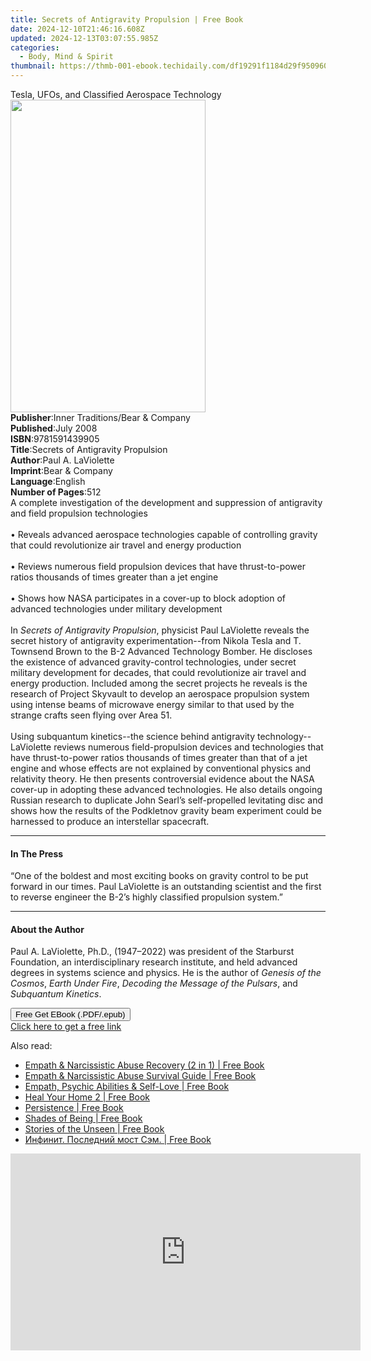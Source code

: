 ```yaml
---
title: Secrets of Antigravity Propulsion | Free Book
date: 2024-12-10T21:46:16.608Z
updated: 2024-12-13T03:07:55.985Z
categories:
  - Body, Mind & Spirit
thumbnail: https://thmb-001-ebook.techidaily.com/df19291f1184d29f950960af3a566fea30c3d433e457ee7698d9b0068ffdea7e.jpg
---
```

<main id="book-container">
  <div class="flex flex-col">
    <div class="book-brief flex-1 py-6 px-4 sm:p-6 md:py-10 md:px-8">
      <!-- brief-->
      <div class="book-brief-main">
        Tesla, UFOs, and Classified Aerospace Technology
      </div>
    </div>
    <div
      class="book-meta-info flex-1 grid gap-4 col-start-1 col-end-3 row-start-1 sm:mb-6 sm:grid-cols-4 lg:gap-6 lg:col-start-2 lg:row-end-6 lg:row-span-6 lg:mb-0"
    >
      <div
        class="book-meta-info-left place-content-center mt-4 p-4 text-sm leading-6 col-start-2 col-span-2 dark:text-slate-400"
      >
        <img
          class="w-full h-500 object-cover rounded-lg sm:h-255 sm:col-span-2 lg:col-span-full"
          src="https://img-001-ebook.techidaily.com/7d7e8b0145ab8ec0d9f6ee676ce39e2c0cf116a9f393d4e9e852eaa98d1de15d.jpg"
          alt=""
          width="312"
          height="500"
        />
      </div>
      <div
        class="book-meta-info-right mt-2 col-start-1 row-start-2 col-span-3 self-center"
      >
        <!-- meta data  -->
        <div class="flex flex-col px-4 md:px-8">
          <div class="flex-1">
            <strong>Publisher</strong>:<span class="px-2"
              >Inner Traditions/Bear &amp; Company</span
            >
          </div>
          <div class="flex-1">
            <strong>Published</strong>:<span class="px-2">July 2008</span>
          </div>
          <div class="flex-1">
            <strong>ISBN</strong>:<span class="px-2">9781591439905</span>
          </div>
          <div class="flex-1">
            <strong>Title</strong>:<span class="px-2"
              >Secrets of Antigravity Propulsion</span
            >
          </div>
          <div class="flex-1">
            <strong>Author</strong>:<span class="px-2">Paul A. LaViolette</span>
          </div>
          <div class="flex-1">
            <strong>Imprint</strong>:<span class="px-2"
              >Bear &amp; Company</span
            >
          </div>
          <div class="flex-1">
            <strong>Language</strong>:<span class="px-2">English</span>
          </div>
          <div class="flex-1">
            <strong>Number of Pages</strong>:<span class="px-2">512</span>
          </div>
        </div>
      </div>
    </div>
    <div class="book-description flex-1 py-6 px-4 sm:p-6 md:py-10 md:px-8">
      <div class="book-description-main">
        <div accordion-content="" id="description">
          A complete investigation of the development and suppression of
          antigravity and field propulsion technologies <br /><br />• Reveals
          advanced aerospace technologies capable of controlling gravity that
          could revolutionize air travel and energy production <br /><br />•
          Reviews numerous field propulsion devices that have thrust-to-power
          ratios thousands of times greater than a jet engine <br /><br />•
          Shows how NASA participates in a cover-up to block adoption of
          advanced technologies under military development <br /><br />In
          <i>Secrets of Antigravity Propulsion</i>, physicist Paul LaViolette
          reveals the secret history of antigravity experimentation--from Nikola
          Tesla and T. Townsend Brown to the B-2 Advanced Technology Bomber. He
          discloses the existence of advanced gravity-control technologies,
          under secret military development for decades, that could
          revolutionize air travel and energy production. Included among the
          secret projects he reveals is the research of Project Skyvault to
          develop an aerospace propulsion system using intense beams of
          microwave energy similar to that used by the strange crafts seen
          flying over Area 51.<br /><br />Using subquantum kinetics--the science
          behind antigravity technology--LaViolette reviews numerous
          field-propulsion devices and technologies that have thrust-to-power
          ratios thousands of times greater than that of a jet engine and whose
          effects are not explained by conventional physics and relativity
          theory. He then presents controversial evidence about the NASA
          cover-up in adopting these advanced technologies. He also details
          ongoing Russian research to duplicate John Searl’s self-propelled
          levitating disc and shows how the results of the Podkletnov gravity
          beam experiment could be harnessed to produce an interstellar
          spacecraft.
        </div>
        <div class="accordion-fader"></div>
      </div>
    </div>
    <div class="book-excerpts flex-1 py-6 px-4 sm:p-6 md:py-10 md:px-8">
      <!-- excerpts-->
      <div class="book-excerpts-main">
        <hr />
        <h4 class="placeholder placeholder-heading">
          <span>In The Press</span>
        </h4>
        <p>
          “One of the boldest and most exciting books on gravity control to be
          put forward in our times. Paul LaViolette is an outstanding scientist
          and the first to reverse engineer the B-2’s highly classified
          propulsion system.”
        </p>
      </div>
    </div>
    <div class="book-about-author flex-1 py-6 px-4 sm:p-6 md:py-10 md:px-8">
      <!-- about author-->
      <div class="book-main-author-main">
        <hr />
        <h4 class="placeholder placeholder-heading">
          <span>About the Author</span>
        </h4>
        <p>
          Paul A. LaViolette, Ph.D., (1947–2022) was president of the Starburst
          Foundation, an interdisciplinary research institute, and held advanced
          degrees in systems science and physics. He is the author of
          <i>Genesis of the Cosmos</i>, <i>Earth Under Fire</i>,
          <i>Decoding the Message of the Pulsars</i>, and
          <i>Subquantum Kinetics</i>.
        </p>
      </div>
    </div>
    <div class="book-free-get flex-1 py-6 px-4 sm:p-6 md:py-10 md:px-8">
      <button
        id="btn-free-get"
        class="bg-blue-500 hover:bg-blue-700 text-white font-bold py-2 px-4 rounded"
      >
        Free Get EBook (.PDF/.epub)
      </button>
      <div id="countdown-display" class="px-2 text-lg mt-2"></div>
      <a
        id="free-link"
        class="hidden bg-blue-500 hover:bg-blue-700 text-white font-bold py-2 px-4 rounded"
        href="https://www.ebooks.com/en-us/book/95782402/secrets-of-antigravity-propulsion/paul-a-laviolette/"
        target="_blank"
        >Click here to get a free link</a
      >
    </div>
    <script>
      let countdownTime = 0;
      let countdownInterval = null;
      document
        .getElementById('btn-free-get')
        .addEventListener('click', startCountdown);
      function startCountdown() {
        countdownTime = new Date().getTime() + 60000 * 3;
        countdownInterval = setInterval(updateCountdown, 1000);
        document.getElementById('btn-free-get').disabled = true;
        document
          .getElementById('btn-free-get')
          .classList.add('bg-gray-500', 'cursor-not-allowed');
      }
      function updateCountdown() {
        let currentTime = new Date().getTime();
        let timeLeft = countdownTime - currentTime;
        let secondsLeft = Math.floor(timeLeft / 1000);
        document.getElementById('countdown-display').innerHTML =
          `Remaining time: ${secondsLeft} seconds.`;
        if (secondsLeft <= 0) {
          clearInterval(countdownInterval);
          document.getElementById('btn-free-get').classList.add('hidden');
          document.getElementById('free-link').classList.remove('hidden');
          document.getElementById('countdown-display').innerHTML = '';
        }
      }
    </script>
  </div>
</main>

<ins class="adsbygoogle"
      style="display:block"
      data-ad-client="ca-pub-7571918770474297"
      data-ad-slot="8358498916"
      data-ad-format="auto"
      data-full-width-responsive="true"></ins>
    

<span class="atpl-alsoreadstyle">Also read:</span>
<div><ul>
<li><a href="https://novels-ebooks.techidaily.com/210324344-9781801344777-empath-narcissistic-abuse-recovery-2-in-1/"><u>Empath & Narcissistic Abuse Recovery (2 in 1) | Free Book</u></a></li>
<li><a href="https://novels-ebooks.techidaily.com/210324342-9781801347549-empath-narcissistic-abuse-survival-guide/"><u>Empath & Narcissistic Abuse Survival Guide | Free Book</u></a></li>
<li><a href="https://novels-ebooks.techidaily.com/210324198-9781801349208-empath-psychic-abilities-self-love/"><u>Empath, Psychic Abilities & Self-Love | Free Book</u></a></li>
<li><a href="https://novels-ebooks.techidaily.com/210324522-9780995755543-heal-your-home-2/"><u>Heal Your Home 2 | Free Book</u></a></li>
<li><a href="https://novels-ebooks.techidaily.com/210324323-9780578938196-persistence/"><u>Persistence | Free Book</u></a></li>
<li><a href="https://novels-ebooks.techidaily.com/210324414-9781922465757-shades-of-being/"><u>Shades of Being | Free Book</u></a></li>
<li><a href="https://novels-ebooks.techidaily.com/210324271-9781989840245-stories-of-the-unseen/"><u>Stories of the Unseen | Free Book</u></a></li>
<li><a href="https://novels-ebooks.techidaily.com/210324218-9781087964744-infinit-poslednij-most-sem/"><u>Инфинит. Последний мост Сэм. | Free Book</u></a></li>
</ul></div>

<!-- affiliate ads begin -->
<iframe width="560" height="315" src="https://www.youtube.com/embed/fZTlPdOFNmo?si=Ym8p7ayV1gtNzzXj" title="YouTube video player" frameborder="0" allow="accelerometer; autoplay; clipboard-write; encrypted-media; gyroscope; picture-in-picture; web-share" referrerpolicy="strict-origin-when-cross-origin" allowfullscreen></iframe>
<!-- affiliate ads end -->

